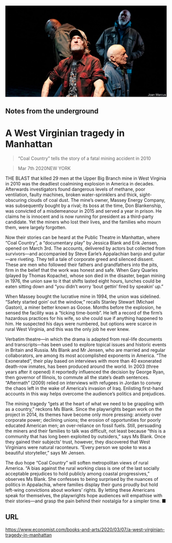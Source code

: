 ![](./images/20200307_BKP006_0.jpg)

## Notes from the underground

# A West Virginian tragedy in Manhattan

> “Coal Country” tells the story of a fatal mining accident in 2010

> Mar 7th 2020NEW YORK

THE BLAST that killed 29 men at the Upper Big Branch mine in West Virginia in 2010 was the deadliest coalmining explosion in America in decades. Afterwards investigators found dangerous levels of methane, poor ventilation, faulty machines, broken water-sprinklers and thick, sight-obscuring clouds of coal dust. The mine’s owner, Massey Energy Company, was subsequently bought by a rival; its boss at the time, Don Blankenship, was convicted of a misdemeanour in 2015 and served a year in prison. He claims he is innocent and is now running for president as a third-party candidate. Yet the miners who lost their lives, and the families who mourn them, were largely forgotten.

Now their stories can be heard at the Public Theatre in Manhattan, where “Coal Country”, a “documentary play” by Jessica Blank and Erik Jensen, opened on March 3rd. The accounts, delivered by actors but collected from survivors—and accompanied by Steve Earle’s Appalachian banjo and guitar—are riveting. They tell a tale of corporate greed and silenced dissent. These are men who followed their fathers and grandfathers into the pits, firm in the belief that the work was honest and safe. When Gary Quarles (played by Thomas Kopache), whose son died in the disaster, began mining in 1976, the union saw to it that shifts lasted eight hours, lunches could be eaten sitting down and “you didn’t worry ’bout gettin’ fired by speakin’ up.”

When Massey bought the lucrative mine in 1994, the union was sidelined. “Safety started goin’ out the window,” recalls Stanley Stewart (Michael Gaston), a miner better known as Goose. Months before the explosion, he sensed the facility was a “ticking time-bomb”. He left a record of the firm’s hazardous practices for his wife, so she could sue if anything happened to him. He suspected his days were numbered, but options were scarce in rural West Virginia, and this was the only job he ever knew.

Verbatim theatre—in which the drama is adapted from real-life documents and transcripts—has been used to explore topical issues and historic events in Britain and Russia. Ms Blank and Mr Jensen, who are married and regular collaborators, are among its most accomplished exponents in America. “The Exonerated”, their play based on interviews with more than 40 exonerated death-row inmates, has been produced around the world. In 2003 (three years after it opened) it reportedly influenced the decision by George Ryan, then governor of Illinois, to commute all the state’s death sentences. “Aftermath” (2009) relied on interviews with refugees in Jordan to convey the chaos left in the wake of America’s invasion of Iraq. Enlisting first-hand accounts in this way helps overcome the audience’s politics and prejudices.

The mining tragedy “gets at the heart of what we need to be grappling with as a country,” reckons Ms Blank. Since the playwrights began work on the project in 2014, its themes have become only more pressing: anxiety over corporate power; declining unions; the erosion of opportunities for poorly educated American men; an over-reliance on fossil fuels. Still, persuading the miners and their families to talk was difficult, not least because “this is a community that has long been exploited by outsiders,” says Ms Blank. Once they gained their subjects’ trust, however, they discovered that West Virginians were natural raconteurs. “Every person we spoke to was a beautiful storyteller,” says Mr Jensen.

The duo hope “Coal Country” will soften metropolitan views of rural America. “A bias against the rural working class is one of the last socially acceptable prejudices to hold publicly among coastal progressives,” observes Ms Blank. She confesses to being surprised by the nuances of politics in Appalachia, where families display their guns proudly but hold left-wing convictions about workers’ rights. By letting these Americans speak for themselves, the playwrights hope audiences will empathise with their stories—and grasp the pain behind their nostalgia for a simpler time. ■

## URL

https://www.economist.com/books-and-arts/2020/03/07/a-west-virginian-tragedy-in-manhattan
